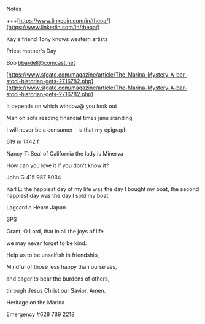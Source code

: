 Notes

+++[https://www.linkedin.com/in/theoa/](https://www.linkedin.com/in/theoa/)

Kay's friend Tony knows western artists

Priest mother's Day

Bob [bbardell@comcast.net](mailto:bbardell@comcast.net)

[https://www.sfgate.com/magazine/article/The-Marina-Mystery-A-bar-stool-historian-gets-2716782.php](https://www.sfgate.com/magazine/article/The-Marina-Mystery-A-bar-stool-historian-gets-2716782.php)

It depends on which window@ you look out

Man on sofa reading financial times jane standing

I will never be a consumer - is that my epigraph

619 m 1442 f

Nancy T: Seal of California the lady is Minerva&nbsp;

How can you love it if you don't know it?

John G 415 987 8034

Karl L: the happiest day of my life was the day I bought my boat, the second happiest day was the day I sold my boat

Lagcardio Hearn Japan

SPS

Grant, O Lord, that in all the joys of life

we may never forget to be kind.

Help us to be unselfish in friendship,

Mindful of those less happy than ourselves,

and eager to bear the burdens of others,

through Jesus Christ our Savior. Amen.

Heritage on the Marina

Emergency #628 789 2218